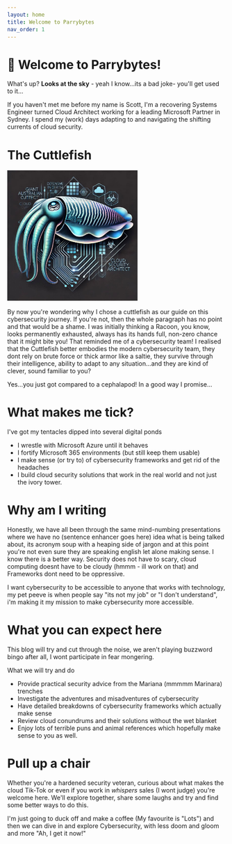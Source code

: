 ```yaml
---
layout: home
title: Welcome to Parrybytes
nav_order: 1
---
```


# 👋 Welcome to Parrybytes!

What's up? **Looks at the sky** - yeah I know...its a bad joke- you'll get used to it...

If you haven't met me before my name is Scott, I'm a recovering Systems Engineer turned Cloud Architect working for a leading Microsoft Partner in Sydney. I spend my (work) days adapting to and navigating the shifting currents of cloud security.

# The Cuttlefish

<img src="/assets/images/Cuttlefish.jpg" alt="The Cuttlefish" width="300">

By now you're wondering why I chose a cuttlefish as our guide on this cybersecurity journey. If you're not, then the whole paragraph has no point and that would be a shame. I was initially thinking a Racoon, you know, looks permanently exhausted, always has its hands full, non-zero chance that it might bite you! That reminded me of a cybersecurity team! I realised that the Cuttlefish better embodies the modern cybersecurity team, they dont rely on brute force or thick armor like a saltie, they survive through their intelligence, ability to adapt to any situation...and they are kind of clever, sound familiar to you?

Yes...you just got compared to a cephalapod! In a good way I promise...

# What makes me tick?

I've got my tentacles dipped into several digital ponds
- I wrestle with Microsoft Azure until it behaves
- I fortify Microsoft 365 environments (but still keep them usable)
- I make sense (or try to) of cybersecurity frameworks and get rid of the headaches
- I build cloud security solutions that work in the real world and not just the ivory tower.

# Why am I writing

Honestly, we have all been through the same mind-numbing presentations where we have no (sentence enhancer goes here) idea what is being talked about, its acronym soup with a heaping side of jargon and at this point you're not even sure they are speaking english let alone making sense. I know there is a better way. Security does not have to scary, cloud computing doesnt have to be cloudy (hmmm - ill work on that) and Frameworks dont need to be oppressive.

I want cybersecurity to be accessible to anyone that works with technology, my pet peeve is when people say "its not my job" or "I don't understand", i'm making it my mission to make cybersecurity more accessible.

# What you can expect here

This blog will try and cut through the noise, we aren't playing buzzword bingo after all, I wont participate in fear mongering.

What we will try and do

- Provide practical security advice from the Mariana (mmmmm Marinara) trenches
- Investigate the adventures and misadventures of cybersecurity
- Have detailed breakdowns of cybersecurity frameworks which actually make sense
- Review cloud conundrums and their solutions without the wet blanket
- Enjoy lots of terrible puns and animal references which hopefully make sense to you as well.

# Pull up a chair

Whether you're a hardened security veteran, curious about what makes the cloud Tik-Tok or even if you work in *whispers* sales (I wont judge) you're welcome here. We'll explore together, share some laughs and try and find some better ways to do this.

I'm just going to duck off and make a coffee (My favourite is "Lots") and then we can dive in and explore Cybersecurity, with less doom and gloom and more "Ah, I get it now!"


